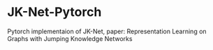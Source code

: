 # JK-Net-Pytorch
Pytorch implementaion of JK-Net, paper: Representation Learning on Graphs with Jumping Knowledge Networks
